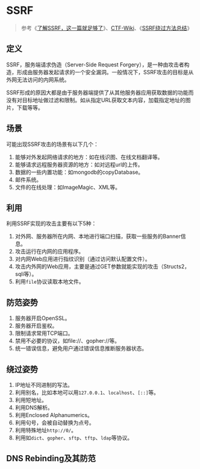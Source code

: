 # SSRF

> 参考《[了解SSRF，这一篇就足够了](https://xz.aliyun.com/t/2115)》、[CTF-Wiki](https://ctf-wiki.github.io/ctf-wiki/web/ssrf-zh/)、《[SSRF绕过方法总结](https://www.secpulse.com/archives/65832.html)》

## 定义

SSRF，服务端请求伪造（Server-Side Request Forgery），是一种由攻击者构造，形成由服务器发起请求的一个安全漏洞。一般情况下，SSRF攻击的目标是从外网无法访问的内网系统。

SSRF形成的原因大都是由于服务器端提供了从其他服务器应用获取数据的功能而没有对目标地址做过滤和限制。如从指定URL获取文本内容，加载指定地址的图片，下载等等。

## 场景

可能出现SSRF攻击的场景有以下几个：

1. 能够对外发起网络请求的地方：如在线识图、在线文档翻译等。
2. 能够请求远程服务器资源的地方：如对远程url的上传。
3. 数据的一些内置功能：如mongodb的copyDatabase。
4. 邮件系统。
5. 文件的在线处理：如ImageMagic、XML等。

## 利用

利用SSRF实现的攻击主要有以下5种：

1. 对外网、服务器所在内网、本地进行端口扫描，获取一些服务的Banner信息。
2. 攻击运行在内网的应用程序。
3. 对内网Web应用进行指纹识别（通过访问默认配置文件）。
4. 攻击内外网的Web应用，主要是通过GET参数就能实现的攻击（Structs2，sqli等）。
5. 利用`file`协议读取本地文件。

## 防范姿势

1. 服务器开启OpenSSL。
2. 服务器开启鉴权。
3. 限制请求常用TCP端口。
4. 禁用不必要的协议，如file://、gopher://等。
5. 统一错误信息，避免用户通过错误信息推断服务器状态。

## 绕过姿势

1. IP地址不同进制的写法。
2. 利用别名，比如本地可以用`127.0.0.1`、`localhost`、`[::]`等。
3. 利用短地址。
4. 利用DNS解析。
5. 利用Enclosed Alphanumerics。
6. 利用句号，会被自动替换为点号。
7. 利用特殊地址`http://0/`。
8. 利用如`dict`、`gopher`、`sftp`、`tftp`、`ldap`等协议。

## DNS Rebinding及其防范



